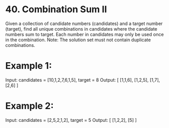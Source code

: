 # 40. Combination Sum II

Given a collection of candidate numbers (candidates) and a target number (target), find all unique combinations in candidates where the candidate numbers sum to target.
Each number in candidates may only be used once in the combination.
Note: The solution set must not contain duplicate combinations.

# Example 1:

Input: candidates = [10,1,2,7,6,1,5], target = 8
Output: 
[
[1,1,6],
[1,2,5],
[1,7],
[2,6]
]

# Example 2:

Input: candidates = [2,5,2,1,2], target = 5
Output: 
[
[1,2,2],
[5]
]
